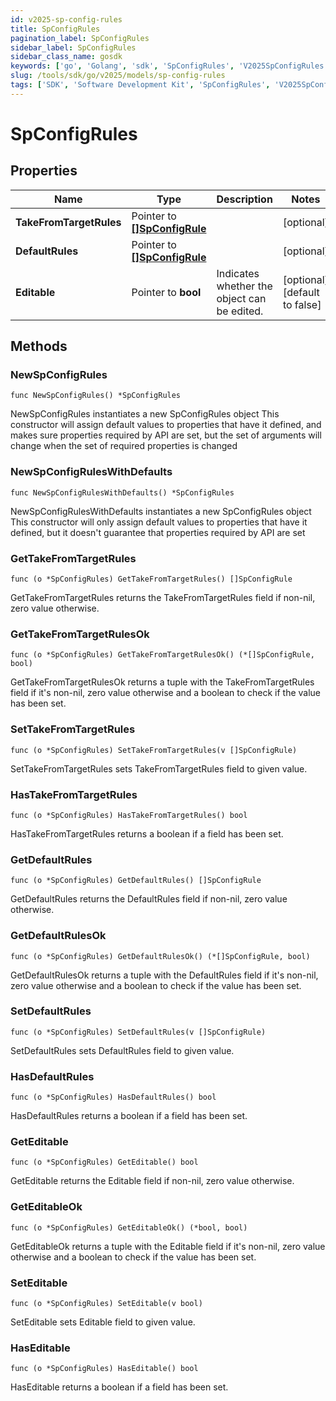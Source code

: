 ```yaml
---
id: v2025-sp-config-rules
title: SpConfigRules
pagination_label: SpConfigRules
sidebar_label: SpConfigRules
sidebar_class_name: gosdk
keywords: ['go', 'Golang', 'sdk', 'SpConfigRules', 'V2025SpConfigRules']
slug: /tools/sdk/go/v2025/models/sp-config-rules
tags: ['SDK', 'Software Development Kit', 'SpConfigRules', 'V2025SpConfigRules']
---
```


# SpConfigRules

## Properties

| Name | Type | Description | Notes |
| --- | --- | --- | --- |
| **TakeFromTargetRules** | Pointer to [**[]SpConfigRule**](sp-config-rule) |  | [optional] |
| **DefaultRules** | Pointer to [**[]SpConfigRule**](sp-config-rule) |  | [optional] |
| **Editable** | Pointer to **bool** | Indicates whether the object can be edited. | [optional] [default to false] |

## Methods

### NewSpConfigRules

`func NewSpConfigRules() *SpConfigRules`

NewSpConfigRules instantiates a new SpConfigRules object This constructor will assign default values to properties that have it defined, and makes sure properties required by API are set, but the set of arguments will change when the set of required properties is changed

### NewSpConfigRulesWithDefaults

`func NewSpConfigRulesWithDefaults() *SpConfigRules`

NewSpConfigRulesWithDefaults instantiates a new SpConfigRules object This constructor will only assign default values to properties that have it defined, but it doesn't guarantee that properties required by API are set

### GetTakeFromTargetRules

`func (o *SpConfigRules) GetTakeFromTargetRules() []SpConfigRule`

GetTakeFromTargetRules returns the TakeFromTargetRules field if non-nil, zero value otherwise.

### GetTakeFromTargetRulesOk

`func (o *SpConfigRules) GetTakeFromTargetRulesOk() (*[]SpConfigRule, bool)`

GetTakeFromTargetRulesOk returns a tuple with the TakeFromTargetRules field if it's non-nil, zero value otherwise and a boolean to check if the value has been set.

### SetTakeFromTargetRules

`func (o *SpConfigRules) SetTakeFromTargetRules(v []SpConfigRule)`

SetTakeFromTargetRules sets TakeFromTargetRules field to given value.

### HasTakeFromTargetRules

`func (o *SpConfigRules) HasTakeFromTargetRules() bool`

HasTakeFromTargetRules returns a boolean if a field has been set.

### GetDefaultRules

`func (o *SpConfigRules) GetDefaultRules() []SpConfigRule`

GetDefaultRules returns the DefaultRules field if non-nil, zero value otherwise.

### GetDefaultRulesOk

`func (o *SpConfigRules) GetDefaultRulesOk() (*[]SpConfigRule, bool)`

GetDefaultRulesOk returns a tuple with the DefaultRules field if it's non-nil, zero value otherwise and a boolean to check if the value has been set.

### SetDefaultRules

`func (o *SpConfigRules) SetDefaultRules(v []SpConfigRule)`

SetDefaultRules sets DefaultRules field to given value.

### HasDefaultRules

`func (o *SpConfigRules) HasDefaultRules() bool`

HasDefaultRules returns a boolean if a field has been set.

### GetEditable

`func (o *SpConfigRules) GetEditable() bool`

GetEditable returns the Editable field if non-nil, zero value otherwise.

### GetEditableOk

`func (o *SpConfigRules) GetEditableOk() (*bool, bool)`

GetEditableOk returns a tuple with the Editable field if it's non-nil, zero value otherwise and a boolean to check if the value has been set.

### SetEditable

`func (o *SpConfigRules) SetEditable(v bool)`

SetEditable sets Editable field to given value.

### HasEditable

`func (o *SpConfigRules) HasEditable() bool`

HasEditable returns a boolean if a field has been set.
